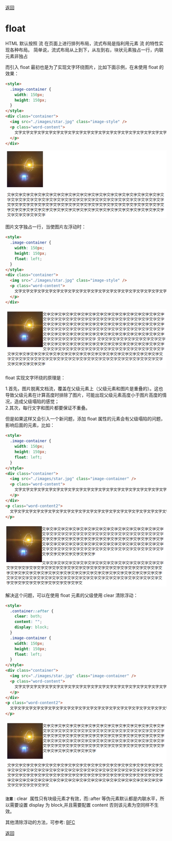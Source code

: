 [返回](./css.md)

# float

HTML 默认按照 流 在页面上进行排列布局，流式布局是指利用元素 流 的特性实现各种布局。 简单说，流式布局从上到下，从左到右，块状元素独占一行，内联元素非独占

而引入 float 最初也是为了实现文字环绕图片，比如下面示例，在未使用 float 的效果：

```html
<style>
  .image-container {
    width: 150px;
    height: 150px;
  }
</style>
<div class="container">
  <img src="./images/star.jpg" class="image-style" />
  <p class="word-content">
    文字文字文字文字文字文字文字文字文字文字文字文字文字文字文字文字文字文字文字文字文字文字文字文字文字文字文字文字文字文字文字文字文字文字文字文字文字文字文字文字文字文字文字文字文字文字文字文字文字文字文字文字文字文字文字文字文字文字文字文字文字文字文字文字文字文字文字文字文字文字文字文字文字文字文字文字文字文字文字文字文字文字文字文字文字文字文字
  </p>
</div>
```

![no-float.png](./images/no-float.png)

图片文字独占一行，当使图片左浮动时：

```html
<style>
  .image-container {
    width: 150px;
    height: 150px;
    float: left;
  }
</style>
<div class="container">
  <img src="./images/star.jpg" class="image-style" />
  <p class="word-content">
    文字文字文字文字文字文字文字文字文字文字文字文字文字文字文字文字文字文字文字文字文字文字文字文字文字文字文字文字文字文字文字文字文字文字文字文字文字文字文字文字文字文字文字文字文字文字文字文字文字文字文字文字文字文字文字文字文字文字文字文字文字文字文字文字文字文字文字文字文字文字文字文字文字文字文字文字文字文字文字文字文字文字文字文字文字文字文字
  </p>
</div>
```

![no-float.png](./images/float-left.png)

float 实现文字环绕的原理是：

1.首先，图片脱离文档流，覆盖在父级元素上（父级元素和图片是重叠的）。这也导致父级元素在计算高度时排除了图片，可能出现父级元素高度小于图片高度的情况，造成父级塌陷的感觉；\
2.其次，每行文字和图片都要保证不重叠。

但是如果这样又会引入一个新问题，添加 float 属性的元素会有父级塌陷的问题，影响后面的元素，比如：

```html
<style>
  .image-container {
    width: 150px;
    height: 150px;
    float: left;
  }
</style>
<div class="container">
  <img src="./images/star.jpg" class="image-container" />
  <p class="word-content">
    文字文字文字文字文字文字文字文字文字文字文字文字文字文字文字文字文字文字文字文字文字文字文字文字文字文字文字文字文字文字文字文字文字文字文字文字文字文字文字文字文字文字文字文字文字文字文字文字文字文字文字文字文字文字文字文字文字文字文字文字文字文字文字文字文字文字文字文字文字文字文字文字文字文字文字文字文字文字文字文字文字文字文字文字文字文字文字
  </p>
</div>
<p class="word-content2">
  文字文字文字文字文字文字文字文字文字文字文字文字文字文字文字文字文字文字文字文字文字文字文字文字文字文字文字文字文字文字文字文字文字文字文字文字文字文字文字文字文字文字文字文字文字文字文字文字文字文字文字文字文字文字文字文字文字文字文字文字文字文字文字文字文字文字文字文字文字文字文字文字文字文字文字文字文字文字文字文字文字文字文字文字文字文字文字文
</p>
```

![no-float.png](./images/out-float.png)

解决这个问题，可以在使用 float 元素的父级使用 clear 清除浮动：

```html
<style>
  .container::after {
    clear: both;
    content: "";
    display: block;
  }
  .image-container {
    width: 150px;
    height: 150px;
    float: left;
  }
</style>
<div class="container">
  <img src="./images/star.jpg" class="image-container" />
  <p class="word-content">
    文字文字文字文字文字文字文字文字文字文字文字文字文字文字文字文字文字文字文字文字文字文字文字文字文字文字文字文字文字文字文字文字文字文字文字文字文字文字文字文字文字文字文字文字文字文字文字文字文字文字文字文字文字文字文字文字文字文字文字文字文字文字文字文字文字文字文字文字文字文字文字文字文字文字文字文字文字文字文字文字文字文字文字文字文字文字文字
  </p>
</div>
<p class="word-content2">
  文字文字文字文字文字文字文字文字文字文字文字文字文字文字文字文字文字文字文字文字文字文字文字文字文字文字文字文字文字文字文字文字文字文字文字文字文字文字文字文字文字文字文字文字文字文字文字文字文字文字文字文字文字文字文字文字文字文字文字文字文字文字文字文字文字文字文字文字文字文字文字文字文字文字文字文字文字文字文字文字文字文字文字文字文字文字文字文
</p>
```

![no-float.png](./images/clear-float.png)

**`注意`** : clear  属性只有块级元素才有效，而::after 等伪元素默认都是内联水平，所以需要设置 display 为 block,并且需要配置 content 否则该元素为空同样不生效。

其他清除浮动的方法，可参考: [BFC](./bfc.md)

[返回](./css.md)
